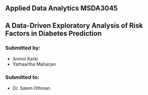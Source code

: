 ## Applied Data Analytics MSDA3045

## A Data-Driven Exploratory Analysis of Risk Factors in Diabetes Prediction

### Submitted by:

- Anmol Karki
- Yathaartha Maharjan

### Submitted to:

- Dr. Salem Othman


